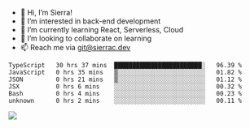 - 👋 Hi, I’m Sierra!
- 👀 I’m interested in back-end development
- 🌱 I’m currently learning React, Serverless, Cloud
- 💞️ I’m looking to collaborate on learning
- 📫 Reach me via git@sierrac.dev

<!--START_SECTION:waka-->

```text
TypeScript   30 hrs 37 mins  ████████████████████████░   96.39 %
JavaScript   0 hrs 35 mins   ▒░░░░░░░░░░░░░░░░░░░░░░░░   01.82 %
JSON         0 hrs 21 mins   ▒░░░░░░░░░░░░░░░░░░░░░░░░   01.12 %
JSX          0 hrs 6 mins    ░░░░░░░░░░░░░░░░░░░░░░░░░   00.32 %
Bash         0 hrs 4 mins    ░░░░░░░░░░░░░░░░░░░░░░░░░   00.23 %
unknown      0 hrs 2 mins    ░░░░░░░░░░░░░░░░░░░░░░░░░   00.11 %
```

<!--END_SECTION:waka-->


![](https://hit.yhype.me/github/profile?user_id=7351311)
